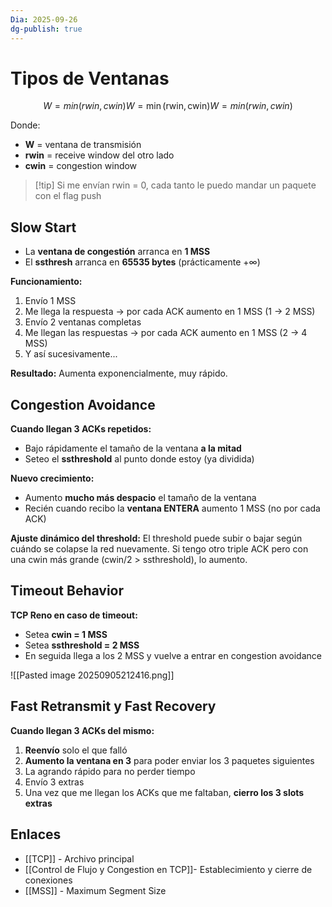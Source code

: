 ```yaml
---
Dia: 2025-09-26
dg-publish: true
---
```

# Tipos de Ventanas
 
$$W=min⁡(rwin,cwin)W = \min(\text{rwin}, \text{cwin})W=min(rwin,cwin)$$

Donde:

- **W** = ventana de transmisión
- **rwin** = receive window del otro lado
- **cwin** = congestion window

> [!tip] Si me envían rwin = 0, cada tanto le puedo mandar un paquete con el flag push

## Slow Start

- La **ventana de congestión** arranca en **1 MSS**
- El **ssthresh** arranca en **65535 bytes** (prácticamente +∞)

**Funcionamiento:**

1. Envío 1 MSS
2. Me llega la respuesta → por cada ACK aumento en 1 MSS (1 → 2 MSS)
3. Envío 2 ventanas completas
4. Me llegan las respuestas → por cada ACK aumento en 1 MSS (2 → 4 MSS)
5. Y así sucesivamente...

**Resultado:** Aumenta exponencialmente, muy rápido.

## Congestion Avoidance

**Cuando llegan 3 ACKs repetidos:**

- Bajo rápidamente el tamaño de la ventana **a la mitad**
- Seteo el **ssthreshold** al punto donde estoy (ya dividida)

**Nuevo crecimiento:**

- Aumento **mucho más despacio** el tamaño de la ventana
- Recién cuando recibo la **ventana ENTERA** aumento 1 MSS (no por cada ACK)

**Ajuste dinámico del threshold:** El threshold puede subir o bajar según cuándo se colapse la red nuevamente. Si tengo otro triple ACK pero con una cwin más grande (cwin/2 > ssthreshold), lo aumento.

## Timeout Behavior

**TCP Reno en caso de timeout:**

- Setea **cwin = 1 MSS**
- Setea **ssthreshold = 2 MSS**
- En seguida llega a los 2 MSS y vuelve a entrar en congestion avoidance

![[Pasted image 20250905212416.png]]

## Fast Retransmit y Fast Recovery

**Cuando llegan 3 ACKs del mismo:**

1. **Reenvío** solo el que falló
2. **Aumento la ventana en 3** para poder enviar los 3 paquetes siguientes
3. La agrando rápido para no perder tiempo
4. Envío 3 extras
5. Una vez que me llegan los ACKs que me faltaban, **cierro los 3 slots extras**

## Enlaces

- [[TCP]] - Archivo principal
- [[Control de Flujo y Congestion en TCP]]- Establecimiento y cierre de conexiones
- [[MSS]] - Maximum Segment Size